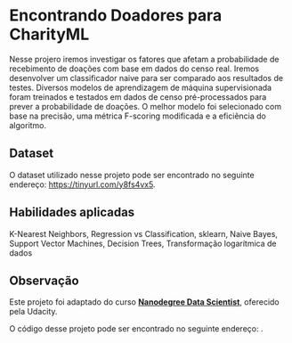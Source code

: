 # **Encontrando Doadores para CharityML**

Nesse projero iremos investigar os fatores que afetam a probabilidade de recebimento de doações com base em dados do censo real. Iremos desenvolver um classificador naive para ser comparado aos resultados de testes. Diversos modelos de aprendizagem de máquina supervisionada foram treinados e testados em dados de censo pré-processados para prever a probabilidade de doações. O melhor modelo foi selecionado com base na precisão, uma métrica F-scoring modificada e a eficiência do algoritmo.

## **Dataset**
O dataset utilizado nesse projeto pode ser encontrado no seguinte endereço: https://tinyurl.com/y8fs4vx5.

## **Habilidades aplicadas**
K-Nearest Neighbors, Regression vs Classification, sklearn, Naive Bayes, Support Vector Machines, Decision Trees, Transformação logarítmica de dados

## **Observação**
Este projeto foi adaptado do curso **[Nanodegree Data Scientist](https://br.udacity.com/course/data-scientist--nd025)**, oferecido pela Udacity.

O código desse projeto pode ser encontrado no seguinte endereço: .